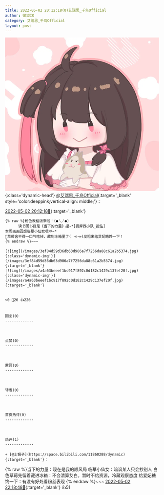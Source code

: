 ```yaml
---
title: 2022-05-02 20:12:18(0)艾瑞思_千鸟Official
author: 御坂IO
category: 艾瑞思_千鸟Official
layout: post
---
```


![img](/images/7e08840c56f251de28bdf766b647bd5fe9a5d50a.jpg){:class='dynamic-head'}
[@艾瑞思_千鸟Official](https://space.bilibili.com/1090010845/dynamic){:target='_blank' style='color:deeppink;vertical-align: middle;'}：

[2022-05-02 20:12:18🔗](https://t.bilibili.com/655648825287901190){:target='_blank'}

~~~
{% raw %}粉色表格版来啦！(●'◡'●)
      读书回书目是《当下的力量》捏~*[提摩西小队_抱住]
本周画画回想临摹小仙女嗯哼~*
🍓草莓舍不得一口气吃掉，藏到冰箱里了( ･⊝･∞)发粗来给艾妃糖馋一下！
{% endraw %}~~~

[![img](/images/3ef84d59d36db63d906a7f7256da88c61a2b5374.jpg){:class='dynamic-img'}](/images/3ef84d59d36db63d906a7f7256da88c61a2b5374.jpg){:target='_blank'}
[![img](/images/a4a63beeef1bc917f892c0d182c1429c137ef20f.jpg){:class='dynamic-img'}](/images/a4a63beeef1bc917f892c0d182c1429c137ef20f.jpg){:target='_blank'}


↪️0 💬26 👍226


回复(0)
-------------



点赞(0)
-------------



置顶(0)
-------------



转发(0)
-------------



首页热评(0)
-------------



热评(1)
-------------

+ [@土锅子](https://space.bilibili.com/11860288/dynamic){:target='_blank'}：
~~~
{% raw %}当下的力量：现在是我的顺风局
临摹小仙女：暗讽某人只会抄别人
白色草莓先留着藏进冰箱：不会清算艾白，暂时不给资源，冷藏观察态度
给爱妃糖馋一下：有没有好处看粉丝表现
{% endraw %}~~~
[2022-05-02 22:18:48🔗](https://t.bilibili.com/655648825287901190#reply111482973360){:target='_blank'} 👍51


